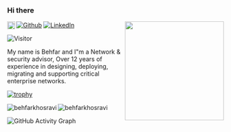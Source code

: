 
### Hi there 

<img align='left' src="https://media.giphy.com/media/hvRJCLFzcasrR4ia7z/giphy.gif" width="18px">

<img align='right' src="https://media.giphy.com/media/836HiJc7pgzy8iNXCn/giphy.gif" width="230" />


<p>
<a href="https://github.com/behfarkhosravi" target="_blank"><img alt="Github" src="https://img.shields.io/badge/GitHub-%2312100E.svg?&style=for-the-badge&logo=Github&logoColor=white" /></a> 
<a href="https://www.linkedin.com/in/behfarkhosravi" target="_blank"><img alt="LinkedIn" src="https://img.shields.io/badge/linkedin-%230077B5.svg?&style=for-the-badge&logo=linkedin&logoColor=white" /></a>
</p>

![Visitor](https://visitor-badge.laobi.icu/badge?page_id=behfarkhosravi.behfarkhosravi)

My name is Behfar and I"m a Network & security advisor, Over 12 years of experience in designing, deploying, migrating and supporting critical enterprise networks.


[![trophy](https://github-profile-trophy.vercel.app/?username=behfarkhosravi&theme=onedark)](https://github.com/behfarkhosravi)

 <p><img align="left" src="https://github-readme-streak-stats.herokuapp.com/?user=behfarkhosravi&theme=radical" alt="behfarkhosravi" /></p>

 <p><img align="center" src="https://github-readme-stats.vercel.app/api?username=behfarkhosravi&theme=radical" alt="behfarkhosravi" /></p>

 
![GitHub Activity Graph](https://activity-graph.herokuapp.com/graph?username=behfarkhosravi&bg_color=000000&color=4fff67&line=4fff67&point=ffffff&area=true&hide_border=true)  

